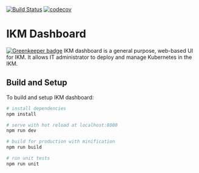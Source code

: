 [![Build Status](https://travis-ci.org/inwinstack/ikm-dashboard.svg?branch=master)](https://travis-ci.org/inwinstack/ikm-dashboard) [![codecov](https://codecov.io/gh/inwinstack/ikm-dashboard/branch/master/graph/badge.svg)](https://codecov.io/gh/inwinstack/ikm-dashboard)
# IKM Dashboard

[![Greenkeeper badge](https://badges.greenkeeper.io/inwinstack/ikm-dashboard.svg)](https://greenkeeper.io/)
IKM dashboard is a general purpose, web-based UI for IKM. It allows IT administrator to deploy and manage Kubernetes in the IKM.

## Build and Setup
To build and setup IKM dashboard:
```sh
# install dependencies
npm install

# serve with hot reload at localhost:8080
npm run dev

# build for production with minification
npm run build

# run unit tests
npm run unit
```
